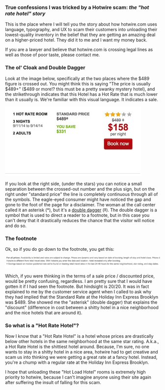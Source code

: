 
### **True confessions** I was tricked by a Hotwire scam: *the "hot rate hotel" story*

This is the place where I will tell you the story about how hotwire.com uses language, typography, and UX to scam their customers into unloading their lowest-quality inventory in the belief that they are getting an amazing deal on a higher-priced hotel. They did it to me and I want my money back. 

If you are a lawyer and believe that hotwire.com is crossing legal lines as well as those of poor taste, please contact me. 

### The ol' Cloak and Double Dagger
Look at the image below, specifically at the two places where the $489 figure is crossed out. You might think this is saying "The price is usually $489+" ($489 or more!? this must be a pretty swanky mystery hotel), and the strikethrough indicates that this Hotel has a Hot Rate that is much lower than it usually is. We're familiar with this visual language. It indicates a sale. 

![](advertised_price2.jpg)

If you look at the right side, (under the stars) you can notice a small separation between the crossed-out number and the plus sign, but on the right under "standard price" the line is completely continuous through all of the symbols. The eagle-eyed consumer might have noticed the gap and gone to the foot of the page for a disclaimer. The woman at the call center called it an asterisk (*), but it's a [double dagger](http://en.wikipedia.org/wiki/Dagger_(typography)) (‡). The double dagger is a symbol that is used to direct a reader to a footnote, but in this case you can't deny that it drastically reduces the chance that the visitor will notice and do so. 

### The footnote

Ok, so if you do go down to the footnote, you get this: 

![](footnote.jpg)

Which, if you were thinking in the terms of a sale price / discounted price, would be pretty confusing, regardless. I am pretty sure that I would have gotten it if I had seen the footnote. But hindsight is 20/20. It was in fact explained to me by the customer service agent when I called to ask why they had implied that the Standard Rate at the Holiday Inn Express Brooklyn was $489. She showed me the "asterisk" (double dagger) that explains the "discount" (difference in cost between a shitty hotel in a nice neighborhood and the nice hotels that are around it). 

### So what is a "Hot Rate Hotel"? 

Now I know that a "Hot Rate Hotel" is a hotel whose prices are drastically below other hotels in the same neighborhood at the same star rating. A.k.a., a Hot Rate Hotel is the shittiest hotel around. Because, I'm sure, no one wants to stay in a shitty hotel in a nice area, hotwire had to get creative and scam us into thinking we were getting a great rate at a fancy hotel. Instead, you're a chump with a regular rate at the Holiday Inn Express Brooklyn. 

I hope that unloading these "Hot Load Hotel" rooms is extremely high priority to hotwire, because I can't imagine anyone using their site again after suffering the insult of falling for this scam. 

